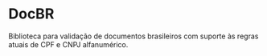 # DocBR
Biblioteca para validação de documentos brasileiros com suporte às regras atuais de CPF e CNPJ alfanumérico.
